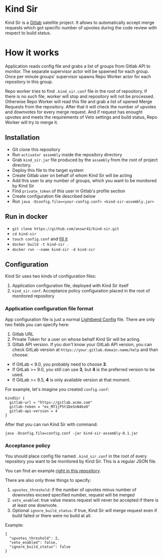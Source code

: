 # Kind Sir

Kind Sir is a [Gitlab](https://gitlab.com/) satellite project.
It allows to automatically accept merge requests which got
specific number of upvotes during the code review with respect to build status.

# How it works
Application reads config file and grabs a list of groups from Gitlab API to monitor.
The separate supervisor actor will be spawned for each group.
Once per minute groups' supervisor spawns Repo Worker actor for each repository in
this group.

Repo worker tries to find `.kind_sir.conf` file in the root of repository.
If there is no such file, worker will stop and repository will not
be processed. Otherwise Repo Worker will read this file and grab a list of
opened Merge Requests from the repository. After that it will check the number of
upvotes and downvotes for every merge request. And if request has
enought upvotes and meets the requirements of Veto settings and build status,
Repo Worker will try to merge it.

## Installation

- Git clone this repository
- Run `activator assembly` inside the repository directory
- Grab `kind_sir.jar` file produced by the `assembly` from the root of project directory.
- Deploy this file to the target system
- Create Gitlab user on behalf of whom Kind Sir will be acting
- Add this user to any number of groups, which you want to be monitored by Kind Sir
- Find `private_token` of this user in Gitlab's profile section
- Create configuration file described below
- Run `java -Dconfig.file=<your-config.conf> <kind-sir-assembly.jar>`

## Run in docker

- `git clone https://github.com/answr42/kind-sir.git`
- `cd kind-sir`
- `touch config.conf` and [fill it](#configuration)
- `docker build -t kind-sir .`
- `docker run --name kind-sir -d kind-sir`

## Configuration

Kind Sir uses two kinds of configuration files:

1. Application configuration file, deployed with Kind Sir itself
2. `kind_sir.conf`. Acceptance policy configuration placed in the root
of monitored repository

### Application configuration file format

App configuration file is just a normal [Lightbend Config](https://github.com/typesafehub/config/) file.
There are only two fields you can specify here:

1. Gitlab URL
2. Private Token for a user on whose behalf Kind Sir will be
acting.
3. Gitlab API version. If you don't know your GitLab API version, you can check GitLab version at `https://your.gitlab.domain.name/help` and than choose:
* If GitLab < 9.0, you probably need to choose **3**.
* If GitLab >= 9.0, you still can use **3**, but **4** is the preferred version to be used. 
* If GitLab >= 9.5, **4** is only available version at that moment.

For example, let's imagine you created `config.conf`:

```
kindSir {
  gitlab-url = "https://gitlab.acme.com"
  gitlab-token = "ex_MT1jP5t1DeSnN4ka9"
  gitlab-api-version = 4
}
```

After that you can run Kind Sir with command:
```
java -Dconfig.file=config.conf -jar kind-sir-assembly-0.1.jar
```

### Acceptance policy

You should place config file named `.kind_sir.conf` in the root of
every repository you want to be monitored by Kind Sir.
This is a regular JSON file.

You can find an example [right in this repository](.kind_sir.conf).

There are also only three things to specify:

1. `upvotes_threshold`: if the number of upvotes minus number of downvotes exceed specified number,
request will be merged
2. `veto_enabled`: true value means request will never be accepted if
there is at least one downvote.
3. Optional `ignore_build_status`: if true, Kind Sir will merge request even if build failed or
there were no build at all.

Example:
```
{
  "upvotes_threshold": 2,
  "veto_enabled": false,
  "ignore_build_status": false
}
```
